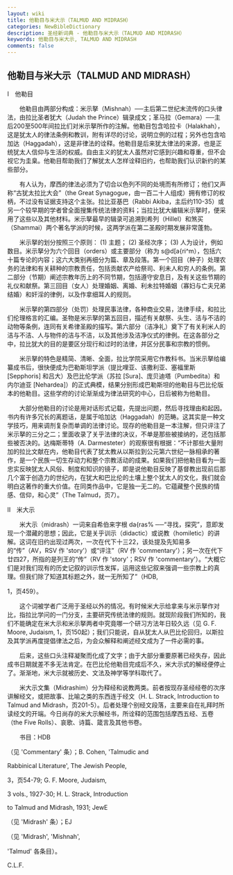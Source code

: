 ```yaml
---
layout: wiki
title: 他勒目与米大示（TALMUD AND MIDRASH）
categories: NewBibleDictionary
description: 圣经新词典 - 他勒目与米大示（TALMUD AND MIDRASH）
keywords: 他勒目与米大示, TALMUD AND MIDRASH
comments: false
---
```


## 他勒目与米大示（TALMUD AND MIDRASH）

Ⅰ　他勒目

　　他勒目由两部分构成：米示拏（Mishnah）──主后第二世纪末流传的口头律法，由拉比圣者犹大（Judah the Prince）辑录成文；革马拉（Gemara）──主后200至500年间拉比们对米示拏所作的注解。他勒目包含哈拉卡（Halakhah），这是犹太人的律法条例和教训，附有详尽的讨论，说明立例的过程；另外也包含哈加达（Haggadah），这是非律法的诠释。他勒目是后来犹太律法的来源，也是正统犹太人信仰与生活的权威。自由主义的犹太人虽然对它感到兴趣和尊重，但不会视它为圭臬。他勒目帮助我们了解犹太人怎样诠释旧约，也帮助我们认识新约的某些部分。

　　有人认为，摩西的律法必须为了切合以色列不同的处境而有所修订；他们又声称“古犹太拉比大会”（the Great Synagogue，由一百二十人组成）拥有修订的权柄，不过没有证据支持这个主张。拉比亚基巴（Rabbi Akiba，主后约110-35）或另一个较早期的学者曾全面搜集传统法律的资料；当拉比犹大编辑米示拏时，便采用了这些以及其他材料。米示拏最早的辑录可追溯到希列（Hillel）和煞买（Shammai）两个著名学派的时候，这两学派在第二圣殿时期发展非常蓬勃。

　　米示拏的划分按照三个原则： (1) 主题； (2) 圣经次序； (3) 人为设计，例如数目。米示拏分为六个回目（orders）或主要部分（称为 s@d[a{ri^m），包括六十篇专论的内容；这六大类别再细分为篇、章及段落。第一个回目（种子）处理农务的法律和有关耕种的宗教责任，包括贡献农产给祭司、利未人和穷人的条例。第二部分（节期）阐述宗教年历上的不同节期，包括遵守安息日，及有关这些节期的礼仪和献祭。第三回目（女人）处理婚姻、离婚、利未拉特婚姻（寡妇与亡夫兄弟结婚）和奸淫的律例，以及作拿细耳人的规则。

　　米示拏的第四部分（处罚）处理民事法律，各种商业交易，法律手续，和拉比们伦理格言的汇编。圣物是米示拏的第五回目，描述有关献祭、头生、洁与不洁的动物等条例，连同有关希律圣殿的描写。第六部分（洁净礼）奠下了有关利米人的洁与不洁、人与物件的洁与不洁，以及其他涉及洁净仪式的律例。在这各部分之中，拉比犹大的目的是要区分现行和过时的法律，并区分民事和宗教的惯例。

　　米示拏的特色是精简、清晰、全面，拉比学院采用它作教科书。当米示拏给编纂成书后，很快便成为巴勒斯坦学派（提比哩亚、该撒利亚、塞福里斯 [Sepphoris] 和吕大）及巴比伦学派（苏拉 [Sura]、庞贝迪塔〔Pumbedita〕和内尔迪亚 [Nehardea]）的正式典模，结果分别形成巴勒斯坦的他勒目与巴比伦版本的他勒目。这些学府的讨论渐渐成为律法研究的中心，日后被称为他勒目。

　　大部分他勒目的讨论是用对话形式记载，先提出问题，然后寻找理由和起因。书内有许多冗长的离题话，是属于哈加达（Haggadah）的范畴。这其实是一种文学技巧，用来调剂复杂而单调的法律讨论。现存的他勒目是一本注解，但只评注了米示拏的三分之二；里面收录了关乎法律的决议，不单是那些被接纳的，还包括那些被否决的。达梅斯蒂特（A. Darmesteter）的观察很有根据：“不计那些大量附加的拉比文献在内，他勒目代表了犹太教从以斯拉到公元第六世纪一脉相承的著作，是一个民族一切生存动力和整个宗教活动的成果。如果我们把他勒目看为一面忠实反映犹太人风俗、制度和知识的镜子，即是说他勒目反映了基督教出现前后那几个富于创造力的世纪内，在犹大和巴比伦的土壤上整个犹太人的文化，我们就会明白这著作的重大价值。在同类作品中，它是独一无二的。它蕴藏整个民族的情感、信仰，和心灵”（The Talmud，页7）。

Ⅱ　米大示

　　米大示（midrash）一词来自希伯来字根 da{ras% ──“寻找，探究”，意即发现一个潜藏的思想；因此，它是关乎训示（didactic）或说教（homiletic）的讲解。这词在旧约出现过两次，一次在代下十三22，该处提及先知易多的“传”（AV，RSV 作 'story'）或“评注”（RV 作 'commentary'）；另一次在代下廿四27，所指的是列王的“传”（RV 作 'story'；RSV 作 'commentary'）。“大概它们是对我们现有的历史记叙的训示性发挥，运用这些记叙来强调一些宗教上的真理。但我们除了知道其标题之外，就一无所知了”（HDB,

1，页459）。

　　这个词被学者广泛用于圣经以外的情况。有时候米大示给拿来与米示拏作对比，指拉比学问的一门分支，主要研究传统法律的规则。就现阶段我们所知的，我们不能确定在米大示和米示拏两者中究竟哪一个研习方法年日较久远（见 G. F. Moore, Judaism, 1，页150起）；我们只能说，自从犹太人从巴比伦回归，以斯拉及其学派再度提倡律法之后，为会众解释和阐述经文成为了一件必需的事。

　　后来，这些口头注释凝聚而化成了文字；由于大部分重要原著已经失存，因此成书日期就差不多无法肯定。在巴比伦他勒目完成后不久，米大示式的解经便停止了。渐渐地，米大示就被历史、文法及神学等学科取代了。

　　米大示文集（Midrashim）分为释经和说教两类。前者按现存圣经经卷的次序讲解经文，或把故事、比喻之类的东西连于经文（H. L. Strack, Introduction to Talmud and Midrash，页201-5）。后者处理个别经文段落，主要来自在礼拜时所读经文的开端。今日尚存的米大示解经书，所诠释的范围包括摩西五经、五卷（the Five Rolls）、哀歌、诗篇、箴言及其他书卷。

　　书目：HDB

（见 'Commentary' 条）；B. Cohen, 'Talmudic and

Rabbinical Literature', The Jewish People,

3，页54-79; G. F. Moore, Judaism,

3 vols., 1927-30; H. L. Strack, Introduction

to Talmud and Midrash, 1931; JewE

（见 'Midrash' 条）；EJ

（见 'Midrash', 'Mishnah',

'Talmud' 各条目）。

C.L.F.








